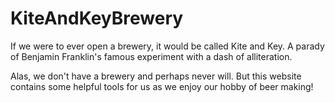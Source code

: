 # KiteAndKeyBrewery
If we were to ever open a brewery, it would be called Kite and Key.
A parady of Benjamin Franklin's famous experiment with a dash of alliteration.

Alas, we don't have a brewery and perhaps never will.  But this website contains 
some helpful tools for us as we enjoy our hobby of beer making!
